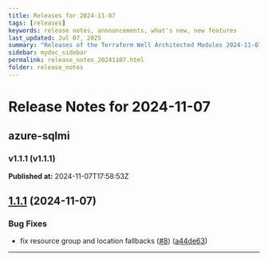 ```yaml
---
title: Releases for 2024-11-07
tags: [releases]
keywords: release notes, announcements, what's new, new features
last_updated: Jul 07, 2025
summary: "Releases of the Terraform Well Architected Modules 2024-11-07"
sidebar: mydoc_sidebar
permalink: release_notes_20241107.html
folder: release_notes
---
```


# Release Notes for 2024-11-07

## azure-sqlmi
### v1.1.1 (v1.1.1)
**Published at:** 2024-11-07T17:58:53Z

## [1.1.1](https://github.com/CloudNationHQ/terraform-azure-sqlmi/compare/v1.1.0...v1.1.1) (2024-11-07)


### Bug Fixes

* fix resource group and location fallbacks ([#8](https://github.com/CloudNationHQ/terraform-azure-sqlmi/issues/8)) ([a44de63](https://github.com/CloudNationHQ/terraform-azure-sqlmi/commit/a44de639dff1640f1e7ab3c91a71a7e178200bb4))

---

